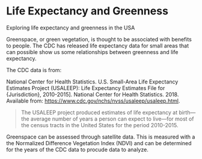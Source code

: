 # Life Expectancy and Greenness
Exploring life expectancy and greenness in the USA

Greenspace, or green vegetation, is thought to be associated with benefits to people. The CDC has released life expectancy data for small areas that can possible show us some relationships between greenness and life expectancy.

The CDC data is from:

National Center for Health Statistics. U.S. Small-Area Life Expectancy Estimates Project (USALEEP): Life Expectancy Estimates File for {Jurisdiction}, 2010-2015]. National Center for Health Statistics. 2018. Available from: https://www.cdc.gov/nchs/nvss/usaleep/usaleep.html.

> The USALEEP project produced estimates of life expectancy at birth—the average number of years a person can expect to live—for most of the census tracts in the United States for the period 2010-2015.

Greenspace can be assessed through satellite data. This is measured with a the Normalized Difference Vegetation Index (NDVI) and can be determined for the years of the CDC data to procude data to analyze.
